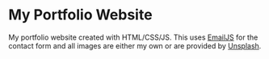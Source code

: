 # My Portfolio Website

My portfolio website created with HTML/CSS/JS. This uses [EmailJS](https://www.emailjs.com/) for the contact form and all images are either my own or are provided by [Unsplash](https://unsplash.com/).
